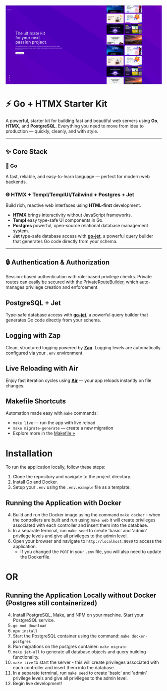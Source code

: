 ![webpage](https://github.com/carsonkrueger/go-htmx-starter/blob/main/webpage.png)

# ⚡ Go + HTMX Starter Kit

A powerful, starter kit for building fast and beautiful web servers using **Go**, **HTMX**, and **PostgreSQL**.
Everything you need to move from idea to production — quickly, cleanly, and with style.

---

## ✨ Core Stack

### 🐹 Go
A fast, reliable, and easy-to-learn language — perfect for modern web backends.

### 🌐 HTMX + Templ/TemplUI/Tailwind + Postgres + Jet
Build rich, reactive web interfaces using **HTML-first** development.
- **HTMX** brings interactivity without JavaScript frameworks.
- **Templ** easy type-safe UI components in Go.
- **Postgres** powerful, open-source relational database management system.
- **Jet** type-safe database access with **[go-jet](https://github.com/go-jet/jet)**, a powerful query builder that generates Go code directly from your schema.

---

## 🔒 Authentication & Authorization
Session-based authentication with role-based privilege checks.
Private routes can easily be secured with the [PrivateRouteBuilder](https://github.com/carsonkrueger/go-htmx-starter/blob/main/internal/builders/router.go), which auto-manages privilege creation and enforcement.

## PostgreSQL + Jet
Type-safe database access with **[go-jet](https://github.com/go-jet/jet)**, a powerful query builder that generates Go code directly from your schema.

## Logging with Zap
Clean, structured logging powered by **[Zap](https://github.com/uber-go/zap)**.
Logging levels are automatically configured via your `.env` environment.

## Live Reloading with Air
Enjoy fast iteration cycles using **[Air](https://github.com/air-verse/air)** — your app reloads instantly on file changes.

## Makefile Shortcuts
Automation made easy with `make` commands:
- `make live` — run the app with live reload
- `make migrate-generate` — create a new migration
- Explore more in the [Makefile »](https://github.com/carsonkrueger/go-htmx-starter/blob/main/Makefile)

# Installation
To run the application locally, follow these steps:

1. Clone the repository and navigate to the project directory.
2. Install Go and Docker.
3. Setup your `.env` using the `.env.example` file as a template.

## Running the Application with Docker

4. Build and run the Docker image using the command `make docker` - when the controllers are built and run using `make web` it will create privileges associated with each controller and insert them into the database.
5. In a separate terminal, run `make seed` to create 'basic' and 'admin' privilege levels and give all privileges to the admin level.
6. Open your browser and navigate to `http://localhost:8080` to access the application.
    - If you changed the `PORT` in your `.env` file, you will also need to update the Dockerfile.

# OR

## Running the Application Locally without Docker (Postgres still containerized)
4. Install PostgreSQL, Make, and NPM on your machine. Start your PostgreSQL service.
5. `go mod download`
6. `npm install`
7. Start the PostgreSQL container using the command: `make docker-postgres`
8. Run migrations on the postgres container: `make migrate`
9. `make jet-all` to generate all database objects and query building functionality.
10. `make live` to start the server - this will create privileges associated with each controller and insert them into the database.
11. In a separate terminal, run `make seed` to create 'basic' and 'admin' privilege levels and give all privileges to the admin level.
12. Begin live development!
